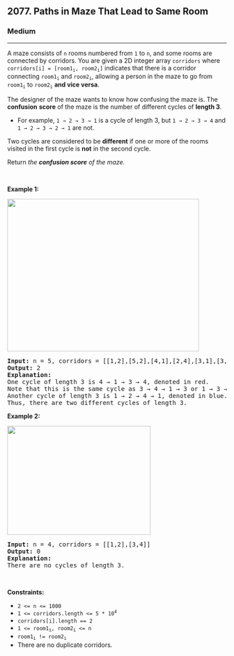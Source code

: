 <h2>2077. Paths in Maze That Lead to Same Room</h2><h3>Medium</h3><hr><div><p>A maze consists of <code>n</code> rooms numbered from <code>1</code> to <code>n</code>, and some rooms are connected by corridors. You are given a 2D integer array <code>corridors</code> where <code>corridors[i] = [room1<sub>i</sub>, room2<sub>i</sub>]</code> indicates that there is a corridor connecting <code>room1<sub>i</sub></code> and <code>room2<sub>i</sub></code>, allowing a person in the maze to go from <code>room1<sub>i</sub></code> to <code>room2<sub>i</sub></code> <strong>and vice versa</strong>.</p>

<p>The designer of the maze wants to know how confusing the maze is. The <strong>confusion</strong> <strong>score</strong> of the maze is the number of different cycles of <strong>length 3</strong>.</p>

<ul>
	<li>For example, <code>1 → 2 → 3 → 1</code> is a cycle of length 3, but <code>1 → 2 → 3 → 4</code> and <code>1 → 2 → 3 → 2 → 1</code> are not.</li>
</ul>

<p>Two cycles are considered to be <strong>different</strong> if one or more of the rooms visited in the first cycle is <strong>not</strong> in the second cycle.</p>

<p>Return <em>the</em> <em><strong>confusion</strong><strong> score</strong> of the maze.</em></p>

<p>&nbsp;</p>
<p><strong>Example 1:</strong></p>
<img src="https://assets.leetcode.com/uploads/2021/11/14/image-20211114164827-1.png" style="width: 440px; height: 350px;">
<pre><strong>Input:</strong> n = 5, corridors = [[1,2],[5,2],[4,1],[2,4],[3,1],[3,4]]
<strong>Output:</strong> 2
<strong>Explanation:</strong>
One cycle of length 3 is 4 → 1 → 3 → 4, denoted in red.
Note that this is the same cycle as 3 → 4 → 1 → 3 or 1 → 3 → 4 → 1 because the rooms are the same.
Another cycle of length 3 is 1 → 2 → 4 → 1, denoted in blue.
Thus, there are two different cycles of length 3.
</pre>

<p><strong>Example 2:</strong></p>
<img src="https://assets.leetcode.com/uploads/2021/11/14/image-20211114164851-2.png" style="width: 329px; height: 250px;">
<pre><strong>Input:</strong> n = 4, corridors = [[1,2],[3,4]]
<strong>Output:</strong> 0
<strong>Explanation:</strong>
There are no cycles of length 3.
</pre>

<p>&nbsp;</p>
<p><strong>Constraints:</strong></p>

<ul>
	<li><code>2 &lt;= n &lt;= 1000</code></li>
	<li><code>1 &lt;= corridors.length &lt;= 5 * 10<sup>4</sup></code></li>
	<li><code>corridors[i].length == 2</code></li>
	<li><code>1 &lt;= room1<sub>i</sub>, room2<sub>i</sub> &lt;= n</code></li>
	<li><code>room1<sub>i</sub> != room2<sub>i</sub></code></li>
	<li>There are no duplicate corridors.</li>
</ul>
</div>
